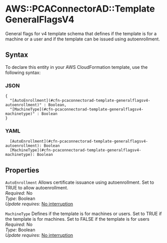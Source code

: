 # AWS::PCAConnectorAD::Template GeneralFlagsV4<a name="aws-properties-pcaconnectorad-template-generalflagsv4"></a>

General flags for v4 template schema that defines if the template is for a machine or a user and if the template can be issued using autoenrollment\.

## Syntax<a name="aws-properties-pcaconnectorad-template-generalflagsv4-syntax"></a>

To declare this entity in your AWS CloudFormation template, use the following syntax:

### JSON<a name="aws-properties-pcaconnectorad-template-generalflagsv4-syntax.json"></a>

```
{
  "[AutoEnrollment](#cfn-pcaconnectorad-template-generalflagsv4-autoenrollment)" : Boolean,
  "[MachineType](#cfn-pcaconnectorad-template-generalflagsv4-machinetype)" : Boolean
}
```

### YAML<a name="aws-properties-pcaconnectorad-template-generalflagsv4-syntax.yaml"></a>

```
  [AutoEnrollment](#cfn-pcaconnectorad-template-generalflagsv4-autoenrollment): Boolean
  [MachineType](#cfn-pcaconnectorad-template-generalflagsv4-machinetype): Boolean
```

## Properties<a name="aws-properties-pcaconnectorad-template-generalflagsv4-properties"></a>

`AutoEnrollment`  <a name="cfn-pcaconnectorad-template-generalflagsv4-autoenrollment"></a>
Allows certificate issuance using autoenrollment\. Set to TRUE to allow autoenrollment\.  
*Required*: No  
*Type*: Boolean  
*Update requires*: [No interruption](https://docs.aws.amazon.com/AWSCloudFormation/latest/UserGuide/using-cfn-updating-stacks-update-behaviors.html#update-no-interrupt)

`MachineType`  <a name="cfn-pcaconnectorad-template-generalflagsv4-machinetype"></a>
Defines if the template is for machines or users\. Set to TRUE if the template is for machines\. Set to FALSE if the template is for users  
*Required*: No  
*Type*: Boolean  
*Update requires*: [No interruption](https://docs.aws.amazon.com/AWSCloudFormation/latest/UserGuide/using-cfn-updating-stacks-update-behaviors.html#update-no-interrupt)